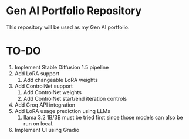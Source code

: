 # Gen AI Portfolio Repository

This repository will be used as my Gen AI portfolio.

# TO-DO

1. Implement Stable Diffusion 1.5 pipeline
1. Add LoRA support
    1. Add changeable LoRA weights
1. Add ControlNet support
    1. Add ControlNet weights
    1. Add ControlNet start/end iteration controls
1. Add Groq API integration
1. Add LoRA usage prediction using LLMs
    1. llama 3.2 1B/3B must be tried first since those models can also be run on local.
1. Implement UI using Gradio